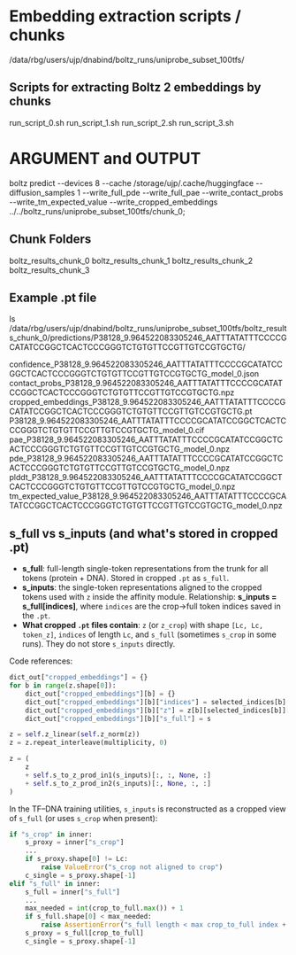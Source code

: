 # Embedding extraction scripts / chunks
/data/rbg/users/ujp/dnabind/boltz_runs/uniprobe_subset_100tfs/

## Scripts for extracting Boltz 2 embeddings by chunks
run_script_0.sh  run_script_1.sh run_script_2.sh  run_script_3.sh

# ARGUMENT and OUTPUT
boltz predict --devices 8 --cache /storage/ujp/.cache/huggingface --diffusion_samples 1 --write_full_pde --write_full_pae --write_contact_probs --write_tm_expected_value --write_cropped_embeddings ../../boltz_runs/uniprobe_subset_100tfs/chunk_0;

## Chunk Folders
boltz_results_chunk_0  boltz_results_chunk_1  boltz_results_chunk_2  boltz_results_chunk_3
## Example .pt file
ls /data/rbg/users/ujp/dnabind/boltz_runs/uniprobe_subset_100tfs/boltz_results_chunk_0/predictions/P38128_9.964522083305246_AATTTATATTTCCCCGCATATCCGGCTCACTCCCGGGTCTGTGTTCCGTTGTCCGTGCTG/

confidence_P38128_9.964522083305246_AATTTATATTTCCCCGCATATCCGGCTCACTCCCGGGTCTGTGTTCCGTTGTCCGTGCTG_model_0.json
contact_probs_P38128_9.964522083305246_AATTTATATTTCCCCGCATATCCGGCTCACTCCCGGGTCTGTGTTCCGTTGTCCGTGCTG.npz
cropped_embeddings_P38128_9.964522083305246_AATTTATATTTCCCCGCATATCCGGCTCACTCCCGGGTCTGTGTTCCGTTGTCCGTGCTG.pt
P38128_9.964522083305246_AATTTATATTTCCCCGCATATCCGGCTCACTCCCGGGTCTGTGTTCCGTTGTCCGTGCTG_model_0.cif
pae_P38128_9.964522083305246_AATTTATATTTCCCCGCATATCCGGCTCACTCCCGGGTCTGTGTTCCGTTGTCCGTGCTG_model_0.npz
pde_P38128_9.964522083305246_AATTTATATTTCCCCGCATATCCGGCTCACTCCCGGGTCTGTGTTCCGTTGTCCGTGCTG_model_0.npz
plddt_P38128_9.964522083305246_AATTTATATTTCCCCGCATATCCGGCTCACTCCCGGGTCTGTGTTCCGTTGTCCGTGCTG_model_0.npz
tm_expected_value_P38128_9.964522083305246_AATTTATATTTCCCCGCATATCCGGCTCACTCCCGGGTCTGTGTTCCGTTGTCCGTGCTG_model_0.npz


## s_full vs s_inputs (and what's stored in cropped .pt)

- **s_full**: full-length single-token representations from the trunk for all tokens (protein + DNA). Stored in cropped `.pt` as `s_full`.
- **s_inputs**: the single-token representations aligned to the cropped tokens used with `z` inside the affinity module. Relationship: **s_inputs = s_full[indices]**, where `indices` are the crop→full token indices saved in the `.pt`.
- **What cropped `.pt` files contain**: `z` (or `z_crop`) with shape `[Lc, Lc, token_z]`, `indices` of length `Lc`, and `s_full` (sometimes `s_crop` in some runs). They do not store `s_inputs` directly.

Code references:

```569:577:/data/rbg/users/seanmurphy/dna_bind/boltz/src/boltz/model/models/boltz2.py
dict_out["cropped_embeddings"] = {}
for b in range(z.shape[0]):
    dict_out["cropped_embeddings"][b] = {}
    dict_out["cropped_embeddings"][b]["indices"] = selected_indices[b]
    dict_out["cropped_embeddings"][b]["z"] = z[b][selected_indices[b]][:, selected_indices[b]]
    dict_out["cropped_embeddings"][b]["s_full"] = s
```

```86:94:/data/rbg/users/seanmurphy/dna_bind/boltz/src/boltz/model/modules/affinity.py
z = self.z_linear(self.z_norm(z))
z = z.repeat_interleave(multiplicity, 0)

z = (
    z
    + self.s_to_z_prod_in1(s_inputs)[:, :, None, :]
    + self.s_to_z_prod_in2(s_inputs)[:, None, :, :]
)
```

In the TF–DNA training utilities, `s_inputs` is reconstructed as a cropped view of `s_full` (or uses `s_crop` when present):

```187:213:/data/rbg/users/seanmurphy/dna_bind/scripts/tfdna_affinity.py
if "s_crop" in inner:
    s_proxy = inner["s_crop"]
    ...
    if s_proxy.shape[0] != Lc:
        raise ValueError("s_crop not aligned to crop")
    c_single = s_proxy.shape[-1]
elif "s_full" in inner:
    s_full = inner["s_full"]
    ...
    max_needed = int(crop_to_full.max()) + 1
    if s_full.shape[0] < max_needed:
        raise AssertionError("s_full length < max crop_to_full index + 1")
    s_proxy = s_full[crop_to_full]
    c_single = s_proxy.shape[-1]
```
